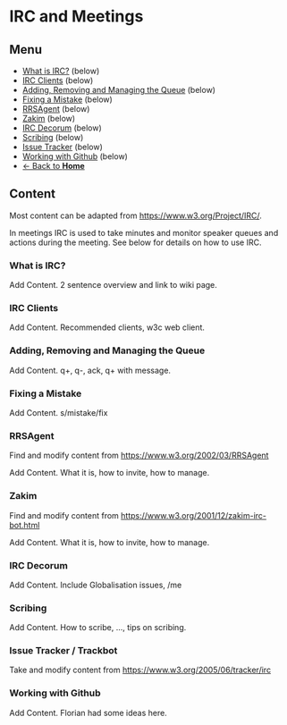 # IRC and Meetings
## Menu
* [What is IRC?](#) (below)
* [IRC Clients](#) (below)
* [Adding, Removing and Managing the Queue](#) (below)
* [Fixing a Mistake](#) (below)
* [RRSAgent](#) (below)
* [Zakim](#) (below)
* [IRC Decorum](#) (below)
* [Scribing](#) (below)
* [Issue Tracker](#) (below)
* [Working with Github](#) (below)
* [<- Back to **Home**](index.md)

## Content
Most content can be adapted from <https://www.w3.org/Project/IRC/>.

In meetings IRC is used to take minutes and monitor speaker queues and actions during the meeting. See below for details on how to use IRC.

### What is IRC?
Add Content. 2 sentence overview and link to wiki page.

### IRC Clients
Add Content. Recommended clients, w3c web client.

### Adding, Removing and Managing the Queue
Add Content. q+, q-, ack, q+ with message.

### Fixing a Mistake
Add Content. s/mistake/fix

### RRSAgent
Find and modify content from <https://www.w3.org/2002/03/RRSAgent>

Add Content. What it is, how to invite, how to manage.

### Zakim
Find and modify content from <https://www.w3.org/2001/12/zakim-irc-bot.html>

Add Content. What it is, how to invite, how to manage.

### IRC Decorum
Add Content. Include Globalisation issues, /me

### Scribing
Add Content. How to scribe, ..., tips on scribing.

### Issue Tracker / Trackbot
Take and modify content from <https://www.w3.org/2005/06/tracker/irc>

### Working with Github
Add Content. Florian had some ideas here.
